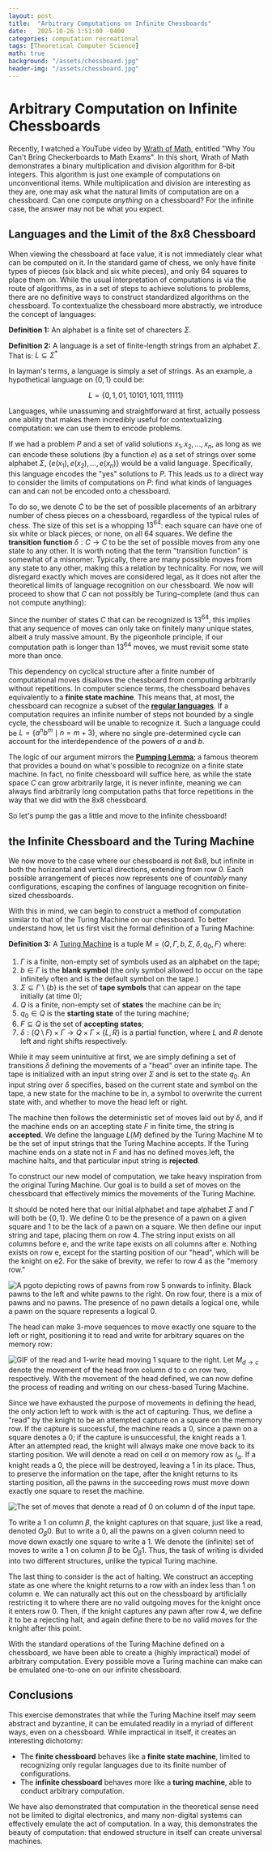```yaml
---
layout: post
title:  "Arbitrary Computations on Infinite Chessboards"
date:   2025-10-26 1:51:00 -0400
categories: computation recreational
tags: [Theoretical Computer Science]
math: true
background: "/assets/chessboard.jpg"
header-img: "/assets/chessboard.jpg"
---
```


# Arbitrary Computation on Infinite Chessboards
Recently, I watched a YouTube video by [Wrath of Math](https://youtu.be/0_Qe_0aj4eEM?si=HFrCcPmOmu88-fIP), entitled "Why You Can't Bring Checkerboards to Math Exams". In this short, Wrath of Math demonstrates a binary multiplication and division algorithm for 8-bit integers. This algorithm is just one example of computations on unconventional items. While multiplication and division are interesting as they are, one may ask what the natural limits of computation are on a chessboard. Can one compute *anything* on a chessboard? For the infinite case, the answer may not be what you expect. 

## Languages and the Limit of the 8x8 Chessboard

When viewing the chessboard at face value, it is not immediately clear what can be computed on it. In the standard game of chess, we only have finite types of pieces (six black and six white pieces), and only 64 squares to place them on. While the usual interpretation of computations is via the route of algorithms, as in a set of steps to achieve solutions to problems, there are no definitive ways to construct standardized algorithms on the chessboard. To contextualize the chessboard more abstractly, we introduce the concept of languages: 

**Definition 1:** An alphabet is a finite set of charecters $\Sigma$.

**Definition 2:** A language is a set of finite-length strings from an alphabet $\Sigma$. That is: $L \subseteq \Sigma^*$

In layman's terms, a language is simply a set of strings. As an example, a hypothetical language on $\{0,1\}$ could be:

$$L = \{0, 1, 01, 10101, 1011, 11111\}$$

Languages, while unassuming and straightforward at first, actually possess one ability that makes them incredibly useful for contextualizing computation: we can use them to encode problems.

If we had a problem $P$ and a set of valid solutions $x_1,x_2,...,x_n$, as long as we can encode these solutions (by a function $e$) as a set of strings over some alphabet $\Sigma$, $\{e(x_1), e(x_2), ..., e(x_n)\}$ would be a valid language. Specifically, this language encodes the "yes" solutions to $P$. This leads us to a direct way to consider the limits of computations on $P$: find what kinds of languages can and can not be encoded onto a chessboard. 

To do so, we denote $C$ to be the set of possible placements of an arbitrary number of chess pieces on a chessboard, regardless of the typical rules of chess. The size of this set is a whopping $13^{64}$: each square can have one of six white or black pieces, or none, on all 64 squares. We define the **transition function** $\delta: C \rightarrow C$ to be the set of possible moves from any one state to any other. It is worth noting that the term "transition function" is somewhat of a misnomer. Typically, there are many possible moves from any state to any other, making this a relation by technicality. For now, we will disregard exactly which moves are considered legal, as it does not alter the theoretical limits of language recognition on our chessboard. We now will proceed to show that $C$ can not possibly be Turing-complete (and thus can not compute anything): 

Since the number of states $C$ that can be recognized is $13^{64}$, this implies that any sequence of moves can only take on finitely many unique states, albeit a truly massive amount. By the pigeonhole principle, if our computation path is longer than $13^{64}$ moves, we must revisit some state more than once. 

This dependency on cyclical structure after a finite number of computational moves disallows the chessboard from computing arbitrarily without repetitions. In computer science terms, the chessboard behaves equivalently to a **finite state machine**. This means that, at most, the chessboard can recognize a subset of the [**regular languages**](https://en.wikipedia.org/wiki/Regular_language). If a computation requires an infinite number of steps not bounded by a single cycle, the chessboard will be unable to recognize it. Such a language could be $L = \{a^n b^m \mid n = m + 3\}$, where no single pre-determined cycle can account for the interdependence of the powers of $a$ and $b$.

The logic of our argument mirrors the [**Pumping Lemma**](https://en.wikipedia.org/wiki/Pumping_lemma_for_regular_languages#:~:text=Specifically,%20the%20pumping%20lemma%20says,is%20known%20as%20%22pumping%22.); a famous theorem that provides a bound on what's possible to recognize on a finite state machine. In fact, no finite chessboard will suffice here, as while the state space $C$ can grow arbitrarily large, it is never infinite, meaning we can always find arbitrarily long computation paths that force repetitions in the way that we did with the 8x8 chessboard.

So let's pump the gas a little and move to the infinite chessboard!

## the Infinite Chessboard and the Turing Machine

We now move to the case where our chessboard is not 8x8, but infinite in both the horizontal and vertical directions, extending from row 0. Each possible arrangement of pieces now represents one of *countably* many configurations, escaping the confines of language recognition on finite-sized chessboards. 

With this in mind, we can begin to construct a method of computation similar to that of the Turing Machine on our chessboard. To better understand how, let us first visit the formal definition of a Turing Machine:

**Definition 3:** A [Turing Machine](https://en.wikipedia.org/wiki/Turing_machine) is a tuple $M = \langle Q, \Gamma, b, \Sigma, \delta, q_0, F \rangle$ where:

 1. $\Gamma$ is a finite, non-empty set of symbols used as an alphabet on the tape;
 2. $b \in \Gamma$ is the **blank symbol** (the only symbol allowed to occur on the tape infinitely often and is the default symbol on the tape.)
3. $\Sigma \subseteq \Gamma \setminus \{ b \}$ is the set of **tape symbols** that can appear on the tape initially (at time 0);
 4.  $Q$ is a finite, non-empty set of **states** the machine can be in;
5. $q_0 \in Q$ is the **starting state** of the turing machine;
 6. $F \subseteq Q$ is the set of **accepting states**;
 7. $\delta : (Q \setminus F) \times \Gamma \to Q \times \Gamma \times \{L, R\}$ is a partial function, where $L$ and $R$ denote left and right shifts respectively.

While it may seem unintuitive at first, we are simply defining a set of transitions $\delta$ defining the movements of a "head" over an infinite tape. The tape is initialized with an input string over $\Sigma$ and is set to the state $q_0$. An input string over $\delta$ specifies, based on the current state and symbol on the tape, a new state for the machine to be in, a symbol to overwrite the current state with, and whether to move the head left or right. 

The machine then follows the deterministic set of moves laid out by $\delta$, and if the machine ends on an accepting state $F$ in finite time, the string is **accepted**. We define the language $L(M)$ defined by the Turing Machine M to be the set of input strings that the Turing Machine accepts. If the Turing machine ends on a state not in $F$ and has no defined moves left, the machine halts, and that particular input string is **rejected**. 

To construct our new model of computation, we take heavy inspiration from the original Turing Machine. Our goal is to build a set of moves on the chessboard that effectively mimics the movements of the Turing Machine. 

It should be noted here that our initial alphabet and tape alphabet $\Sigma$ and $\Gamma$ will both be $\{0, 1\}$. We define 0 to be the presence of a pawn on a given square and 1 to be the lack of a pawn on a square. We then define our input string and tape, placing them on row 4. The string input exists on all columns before e, and the write tape exists on all columns after e. Nothing exists on row e, except for the starting position of our "head", which will be the knight on e2. For the sake of brevity, we refer to row 4 as the "memory row." 

![A pgoto depicting rows of pawns from row 5 onwards to infinity. Black pawns to the left and white pawns to the right. On row four, there is a mix of pawns and no pawns. The presence of no pawn details a logical one, while a pawn on the square represents a logical 0.](https://raw.githubusercontent.com/linuxwire-blog/blog/refs/heads/main/_assets/images/chessboard/Read%20Tape.png)

The head can make 3-move sequences to move exactly one square to the left or right, positioning it to read and write for arbitrary squares on the memory row:

![GIF of the read and 1-write head moving 1 square to the right.](https://raw.githubusercontent.com/linuxwire-blog/blog/main/_assets/images/chessboard/ApronusDiagram1761498967.gif)
Let $M_{d\rightarrow c}$ denote the movement of the head from column d to c on row two, respectively. With the movement of the head defined, we can now define the process of reading and writing on our chess-based Turing Machine.

Since we have exhausted the purpose of movements in defining the head, the only action left to work with is the act of capturing. Thus, we define a "read" by the knight to be an attempted capture on a square on the memory row. If the capture is successful, the machine reads a 0, since a pawn on a square denotes a 0; if the capture is unsuccessful, the knight reads a 1. After an attempted read, the knight will always make one move back to its starting position. We will denote a read on cell $\alpha$ on memory row as $I_\alpha$. If a knight reads a 0, the piece will be destroyed, leaving a 1 in its place. Thus, to preserve the information on the tape, after the knight returns to its starting position, all the pawns in the succeeding rows must move down exactly one square to reset the machine. 

![The set of moves that denote a read of 0 on column d of the input tape.](https://raw.githubusercontent.com/linuxwire-blog/blog/main/_assets/images/chessboard/ApronusDiagram1761499727.gif)


To write a 1 on column $\beta$, the knight captures on that square, just like a read, denoted $O_\beta 0$. But to write a 0, all the pawns on a given column need to move down exactly one square to write a 1. We denote the (infinite) set of moves to write a 1 on column $\beta$ to be $O_\beta 1$. Thus, the task of writing is divided into two different structures, unlike the typical Turing machine. 

The last thing to consider is the act of halting. We construct an accepting state as one where the knight returns to a row with an index less than 1 on column e. We can naturally act this out on the chessboard by artificially restricting it to where there are no valid outgoing moves for the knight once it enters row 0. Then, if the knight captures any pawn after row 4, we define it to be a rejecting halt, and again define there to be no valid moves for the knight after this point.

With the standard operations of the Turing Machine defined on a chessboard, we have been able to create a (highly impractical) model of arbitrary computation. Every possible move a Turing machine can make can be emulated one-to-one on our infinite chessboard. 
## Conclusions

This exercise demonstrates that while the Turing Machine itself may seem abstract and byzantine, it can be emulated readily in a myriad of different ways, even on a chessboard. While impractical in itself, it creates an interesting dichotomy:

 - The **finite chessboard** behaves like a **finite state machine**, limited to recognizing only regular languages due to its finite number of configurations.
 - The **infinite chessboard** behaves more like a **turing machine**, able to conduct arbitrary computation. 

We have also demonstrated that computation in the theoretical sense need not be limited to digital electronics, and many non-digital systems can effectively emulate the act of computation. In a way, this demonstrates the beauty of computation: that endowed structure in itself can create universal machines. 

